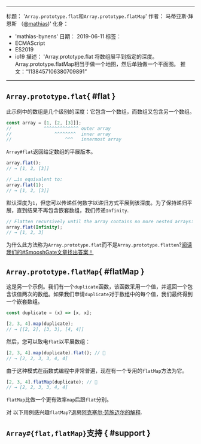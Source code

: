 ***

标题： '`Array.prototype.flat`和`Array.prototype.flatMap`'
作者： 马蒂亚斯·拜恩斯 （[@mathias](https://twitter.com/mathias))'
化身：

*   'mathias-bynens'
    日期： 2019-06-11
    标签：
*   ECMAScript
*   ES2019
*   io19
    描述： 'Array.prototype.flat 将数组展平到指定的深度。Array.prototype.flatMap相当于做一个地图，然后单独做一个平面图。
    推文：“1138457106380709891”

***

## `Array.prototype.flat`{ #flat }

此示例中的数组是几个级别的深度：它包含一个数组，而数组又包含另一个数组。

```js
const array = [1, [2, [3]]];
//            ^^^^^^^^^^^^^ outer array
//                ^^^^^^^^  inner array
//                    ^^^   innermost array
```

`Array#flat`返回给定数组的平展版本。

```js
array.flat();
// → [1, 2, [3]]

// …is equivalent to:
array.flat(1);
// → [1, 2, [3]]
```

默认深度为`1`，但您可以传递任何数字以递归方式平展到该深度。为了保持递归平展，直到结果不再包含嵌套数组，我们传递`Infinity`.

```js
// Flatten recursively until the array contains no more nested arrays:
array.flat(Infinity);
// → [1, 2, 3]
```

为什么此方法称为`Array.prototype.flat`而不是`Array.prototype.flatten`?[阅读我们的#SmooshGate文章找出答案！](https://developers.google.com/web/updates/2018/03/smooshgate)

## `Array.prototype.flatMap`{ #flatMap }

这是另一个示例。我们有一个`duplicate`函数，该函数采用一个值，并返回一个包含该值两次的数组。如果我们申请`duplicate`对于数组中的每个值，我们最终得到一个嵌套数组。

```js
const duplicate = (x) => [x, x];

[2, 3, 4].map(duplicate);
// → [[2, 2], [3, 3], [4, 4]]
```

然后，您可以致电`flat`以平展数组：

```js
[2, 3, 4].map(duplicate).flat(); // 🐌
// → [2, 2, 3, 3, 4, 4]
```

由于这种模式在函数式编程中非常普遍，现在有一个专用的`flatMap`方法为它。

```js
[2, 3, 4].flatMap(duplicate); // 🚀
// → [2, 2, 3, 3, 4, 4]
```

`flatMap`比做一个更有效率`map`后跟`flat`分别。

对 以下用例感兴趣`flatMap`?退房[阿克塞尔·劳施迈尔的解释](https://exploringjs.com/impatient-js/ch_arrays.html#flatmap-mapping-to-zero-or-more-values).

## `Array#{flat,flatMap}`支持 { #support }

<feature-support chrome="69 /blog/v8-release-69#javascript-language-features"
              firefox="62"
              safari="12"
              nodejs="11"
              babel="yes https://github.com/zloirock/core-js#ecmascript-array"></feature-support>
